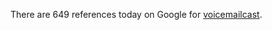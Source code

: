 There are 649 references today on Google for <a href="https://www.google.com/search?q=voicemailcast&rlz=1C5CHFA_enUS743US747&oq=voicemailcast&aqs=chrome..69i57j0l5j69i60l2.2384j0j3&sourceid=chrome&ie=UTF-8">voicemailcast</a>. 
